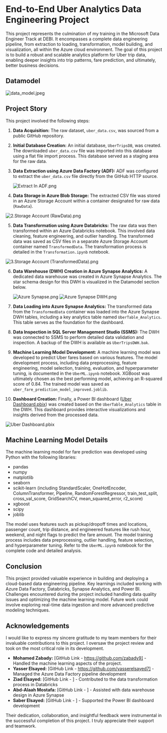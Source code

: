 # End-to-End Uber Analytics Data Engineering Project

This project represents the culmination of my training in the Microsoft Data Engineer Track at DEBI.  It encompasses a complete data engineering pipeline, from extraction to loading, transformation, model building, and visualization, all within the Azure cloud environment.  The goal of this project is to build a robust and scalable analytics platform for Uber trip data, enabling deeper insights into trip patterns, fare prediction, and ultimately, better business decisions.

## Datamodel

![data_model.jpeg](Images/data_model.jpeg)


## Project Story

This project involved the following steps:

1. **Data Acquisition:** The raw dataset, `uber_data.csv`, was sourced from a public GitHub repository.

2. **Initial Database Creation:**  An initial database, `UberTripsDB`, was created. The downloaded `uber_data.csv` file was imported into this database using a flat file import process. This database served as a staging area for the raw data.

3. **Data Extraction using Azure Data Factory (ADF):** ADF was configured to extract the `uber_data.csv` file directly from the GitHub HTTP source.

   ![Extract In ADF.png](https://github.com/KhalidAbdelaty/DEPI/blob/main/Images/Extract%20In%20ADF.png)

4. **Data Storage in Azure Blob Storage:** The extracted CSV file was stored in an Azure Storage Account within a container designated for raw data (`RawData`).

![2.Storage Account (RawData).png](https://github.com/KhalidAbdelaty/DEPI/blob/main/Images/2.Storage%20Account%20(RawData).png)

5. **Data Transformation using Azure Databricks:**  The raw data was then transformed within an Azure Databricks notebook. This involved data cleaning, feature engineering, and outlier handling. The transformed data was saved as CSV files in a separate Azure Storage Account container named `TransformedData`.  The transformation process is detailed in the `Transformation.ipynb` notebook.

![3.Storage Account (TransformedData).png](https://github.com/KhalidAbdelaty/DEPI/blob/main/Images/3.Storage%20Account%20(TransformedData).png)

6. **Data Warehouse (DWH) Creation in Azure Synapse Analytics:**  A dedicated data warehouse was created in Azure Synapse Analytics.  The star schema design for this DWH is visualized in the Datamodel section below.

   ![Azure Synapse.png](https://github.com/KhalidAbdelaty/DEPI/blob/main/Images/Azure%20Synapse%20DWH.png)
   ![Azure Synapse DWH.png](https://github.com/KhalidAbdelaty/DEPI/blob/main/Images/Azure%20Synapse%20.png)


7. **Data Loading into Azure Synapse Analytics:**  The transformed data from the `TransformedData` container was loaded into the Azure Synapse DWH tables, including a key analytics table named `UberTable_Analytics`.  This table serves as the foundation for the dashboard.

8. **Data Inspection in SQL Server Management Studio (SSMS):** The DWH was connected to SSMS to perform detailed data validation and inspection.  A backup of the DWH is available as `UberTripsDWH.bak`.

9. **Machine Learning Model Development:**  A machine learning model was developed to predict Uber fares based on various features. The model development process, including data preprocessing, feature engineering, model selection, training, evaluation, and hyperparameter tuning, is documented in the `UberML.ipynb` notebook.  XGBoost was ultimately chosen as the best performing model, achieving an R-squared score of 0.84. The trained model was saved as `uber_fare_prediction_model_improved.joblib`.

10. **Dashboard Creation:** Finally, a Power BI dashboard ([Uber Dashboard.pbix](https://github.com/KhalidAbdelaty/DEPI/blob/main/Dashboard/Uber%20Dashboard.pbix)) was created based on the `UberTable_Analytics` table in the DWH. This dashboard provides interactive visualizations and insights derived from the processed data.

   ![Uber Dashboard.pbix](https://github.com/KhalidAbdelaty/DEPI/blob/main/Dashboard/Dashboard.png)

## Machine Learning Model Details

The machine learning model for fare prediction was developed using Python with the following libraries:

* pandas
* numpy
* matplotlib
* seaborn
* scikit-learn (including StandardScaler, OneHotEncoder, ColumnTransformer, Pipeline, RandomForestRegressor, train_test_split, cross_val_score, GridSearchCV, mean_squared_error, r2_score)
* xgboost
* scipy
* joblib


The model uses features such as pickup/dropoff times and locations, passenger count, trip distance, and engineered features like rush hour, weekend, and night flags to predict the fare amount.  The model training process includes data preprocessing, outlier handling, feature selection, and hyperparameter tuning. Refer to the `UberML.ipynb` notebook for the complete code and detailed analysis.

## Conclusion

This project provided valuable experience in building and deploying a cloud-based data engineering pipeline.  Key learnings included working with Azure Data Factory, Databricks, Synapse Analytics, and Power BI.  Challenges encountered during the project included handling data quality issues and optimizing the machine learning model.  Future work could involve exploring real-time data ingestion and more advanced predictive modeling techniques.


## Acknowledgements

I would like to express my sincere gratitude to my team members for their invaluable contributions to this project. I oversaw the project review and took on the most critical role in its development.

* **Mohamed Zabady:** [GitHub Link - https://github.com/zabady9] - Handled the machine learning aspects of the project.
* **Yasser Elsayed:** [GitHub Link - https://github.com/yasserelsayed7] -  Managed the Azure Data Factory pipeline development
* **Ziad Elsayed:** [GitHub Link -  ] -  Contributed to the data transformation process in Databricks
* **Abd-Alaah Mostafa:** [GitHub Link - ] - Assisted with data warehouse design in Azure Synapse
* **Saber Elsayed:** [GitHub Link - ] -  Supported the Power BI dashboard development


Their dedication, collaboration, and insightful feedback were instrumental in the successful completion of this project. I truly appreciate their support and teamwork.
